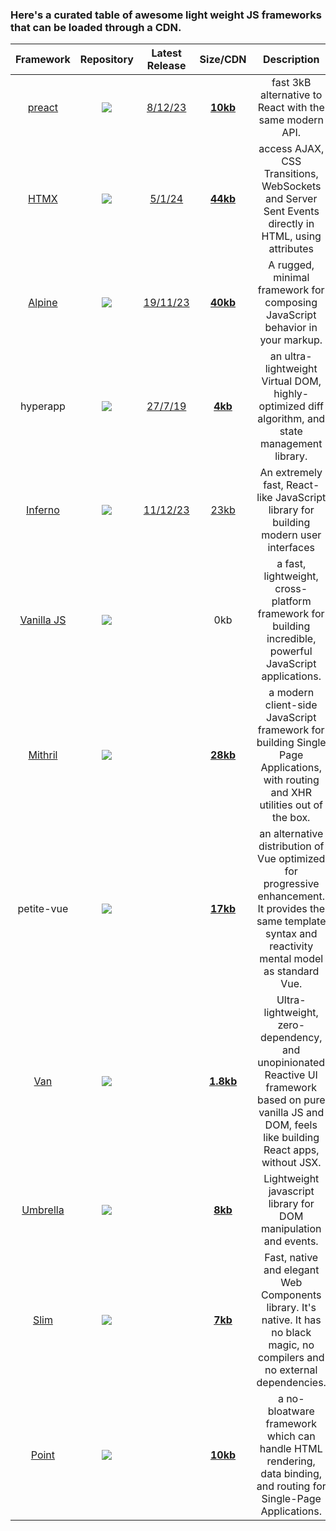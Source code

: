 ### Here's a curated table of awesome light weight JS frameworks that can be loaded through a CDN.

|Framework|Repository|Latest Release|Size/CDN|Description|
|:-:|:-:|:-:|:-:|:-:|
[preact](https://preactjs.com/)|[![](https://img.shields.io/github/stars/preactjs/preact.svg?style=social&label=Star)](https://github.com/preactjs/preact)|[8/12/23](https://github.com/preactjs/preact/releases)|[**10kb**](https://unpkg.com/preact/dist/preact.js)|fast 3kB alternative to React with the same modern API.|
|[HTMX](https://htmx.org/)|[![](https://img.shields.io/github/stars/bigskysoftware/htmx.svg?style=social&label=Star)](https://github.com/bigskysoftware/htmx)|[5/1/24](https://github.com/bigskysoftware/htmx/releases)|[**44kb**](https://unpkg.com/browse/htmx.org/dist/)|access AJAX, CSS Transitions, WebSockets and Server Sent Events directly in HTML, using attributes|
|[Alpine](https://alpinejs.dev/) |[![](https://img.shields.io/github/stars/alpinejs/alpine.svg?style=social&label=Star)](https://github.com/alpinejs/alpine) |[19/11/23](https://github.com/alpinejs/alpine/releases)|[**40kb**](https://cdn.jsdelivr.net/npm/alpinejs/dist/cdn.min.js)| A rugged, minimal framework for composing JavaScript behavior in your markup.|
|hyperapp|[![](https://img.shields.io/github/stars/jorgebucaran/hyperapp.svg?style=social&label=Star)](https://github.com/jorgebucaran/hyperapp) |[27/7/19](https://github.com/jorgebucaran/hyperapp/releases)|[**4kb**](https://cdn.jsdelivr.net/npm/hyperapp/index.min.js)| an ultra-lightweight Virtual DOM, highly-optimized diff algorithm, and state management library.|
|[Inferno](https://infernojs.org/)|[![](https://img.shields.io/github/stars/infernojs/inferno.svg?style=social&label=Star)](https://github.com/infernojs/inferno)|[11/12/23](https://github.com/infernojs/inferno/releases)|[23kb](https://cdn.jsdelivr.net/npm/inferno/dist/inferno.min.js)|An extremely fast, React-like JavaScript library for building modern user interfaces|
|[Vanilla JS](http://vanilla-js.com/)|[![](https://img.shields.io/github/stars/tc39/ecma262.svg?style=social&label=Star)](https://github.com/tc39/ecma262)||0kb| a fast, lightweight, cross-platform framework for building incredible, powerful JavaScript applications.|
[Mithril](https://mithril.js.org/)|[![](https://img.shields.io/github/stars/MithrilJS/mithril.js.svg?style=social&label=Star)](https://github.com/MithrilJS/mithril.js)| |[**28kb**](https://unpkg.com/mithril/mithril.min.js)| a modern client-side JavaScript framework for building Single Page Applications, with routing and XHR utilities out of the box.|
|petite-vue|[![](https://img.shields.io/github/stars/vuejs/petite-vue.svg?style=social&label=Star)](https://github.com/vuejs/petite-vue) ||[**17kb**](https://unpkg.com/petite-vue/dist/petite-vue.es.js)| an alternative distribution of Vue optimized for progressive enhancement. It provides the same template syntax and reactivity mental model as standard Vue.|
|[Van]()|[![](https://img.shields.io/github/stars/vanjs-org/van.svg?style=social&label=Star)](https://github.com/vanjs-org/van)||[**1.8kb**](https://cdn.jsdelivr.net/gh/vanjs-org/van/public/van-latest.min.js)|Ultra-lightweight, zero-dependency, and unopinionated Reactive UI framework based on pure vanilla JS and DOM, feels like building React apps, without JSX.|
|[Umbrella](https://umbrellajs.com)|[![](https://img.shields.io/github/stars/franciscop/umbrella.svg?style=social&label=Star)](https://github.com/franciscop/umbrella)||[**8kb**](https://cdn.jsdelivr.net/npm/umbrellajs)|Lightweight javascript library for DOM manipulation and events.|
|[Slim](http://slimjs.com/)|[![](https://img.shields.io/github/stars/slimjs/slim.js.svg?style=social&label=Star)](https://github.com/slimjs/slim.js)||[**7kb**](https://unpkg.com/slim-js/dist/index.js?module)|Fast, native and elegant Web Components library. It's native. It has no black magic, no compilers and no external dependencies. |
|[Point](https://pointjs.org)|[![](https://img.shields.io/github/stars/ranaroussi/pointjs.svg?style=social&label=Star)](https://github.com/ranaroussi/pointjs) ||[**10kb**](https://cdn.jsdelivr.net/gh/ranaroussi/pointjs/dist/point.js)| a no-bloatware framework which can handle HTML rendering, data binding, and routing for Single-Page Applications.|
